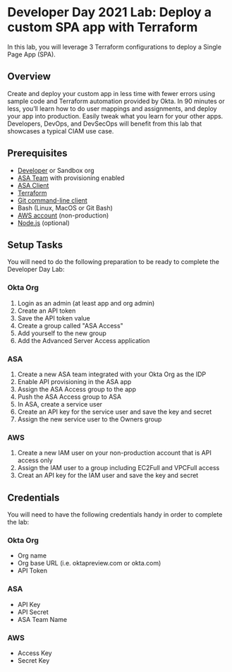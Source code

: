# Developer Day 2021 Lab: Deploy a custom SPA app with Terraform
In this lab, you will leverage 3 Terraform configurations to deploy a Single Page App (SPA).
## Overview
Create and deploy your custom app in less time with fewer errors using sample code and Terraform automation provided by Okta. In 90 minutes or less, you’ll learn how to do user mappings and assignments, and deploy your app into production. Easily tweak what you learn for your other apps. Developers, DevOps, and DevSecOps will benefit from this lab that showcases a typical CIAM use case.
## Prerequisites
- [Developer](https://developer.okta.com/signup/) or Sandbox org
- [ASA Team](https://app.scaleft.com/p/signupV2) with provisioning enabled
- [ASA Client](https://help.okta.com/asa/en-us/Content/Topics/Adv_Server_Access/docs/sft.htm)
- [Terraform](https://www.terraform.io/downloads.html)
- [Git command-line client](https://git-scm.com/downloads)
- Bash (Linux, MacOS or Git Bash)
- [AWS account](https://aws.amazon.com/free) (non-production)
- [Node.js](https://nodejs.org/en/download/) (optional)


## Setup Tasks
You will need to do the following preparation to be ready to complete the Developer Day Lab:
### Okta Org
1. Login as an admin (at least app and org admin)
2. Create an API token
3. Save the API token value
4. Create a group called "ASA Access"
5. Add yourself to the new group
6. Add the Advanced Server Access application
### ASA
1. Create a new ASA team integrated with your Okta Org as the IDP
2. Enable API provisioning in the ASA app
3. Assign the ASA Access group to the app
4. Push the ASA Access group to ASA
5. In ASA, create a service user
6. Create an API key for the service user and save the key and secret
7. Assign the new service user to the Owners group
### AWS
1. Create a new IAM user on your non-production account that is API access only
2. Assign the IAM user to a group including EC2Full and VPCFull access
3. Creat an API key for the IAM user and save the key and secret

## Credentials
You will need to have the following credentials handy in order to complete the lab:
### Okta Org
- Org name
- Org base URL (i.e. oktapreview.com or okta.com)
- API Token
### ASA
- API Key
- API Secret
- ASA Team Name
### AWS
- Access Key
- Secret Key
